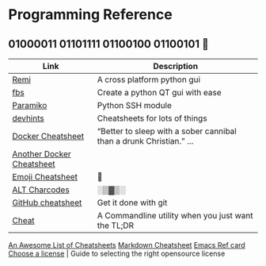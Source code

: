 # Programming Reference 
## 01000011 01101111 01100100 01100101 :floppy_disk:

Link | Description
-|-
[Remi](https://github.com/dddomodossola/remi) | A cross platform python gui
[fbs](https://github.com/mherrmann/fbs) | Create a python QT gui with ease
[Paramiko](https://github.com/paramiko/paramiko/) | Python SSH module
[devhints](https://devhints.io/) | Cheatsheets for lots of things
[Docker Cheatsheet](https://www.docker.com/sites/default/files/Docker_CheatSheet_08.09.2016_0.pdf) | “Better to sleep with a sober cannibal than a drunk Christian.” ...
[Another Docker Cheatsheet](https://design.jboss.org/redhatdeveloper/marketing/docker_cheatsheet/cheatsheet/images/docker_cheatsheet_r3v2.pdf) | 
[Emoji Cheatsheet](https://www.webfx.com/tools/emoji-cheat-sheet/) | :fax:
[ALT Charcodes](https://usefulshortcuts.com/downloads/ALT-Codes.pdf) | ░▒▓▒░
[GitHub cheatsheet](https://education.github.com/git-cheat-sheet-education.pdf) | Get it done with git
[Cheat](https://github.com/chubin/cheat.sh) | A Commandline utility when you just want the TL;DR
[An Awesome List of Cheatsheets](https://github.com/coreb1t/awesome-pentest-cheat-sheets)
[Markdown Cheatsheet](https://guides.github.com/pdfs/markdown-cheatsheet-online.pdf)
[Emacs Ref card](https://www.gnu.org/software/emacs/refcards/pdf/refcard.pdf)
[Choose a license](https://choosealicense.com/) | Guide to selecting the right opensource license
